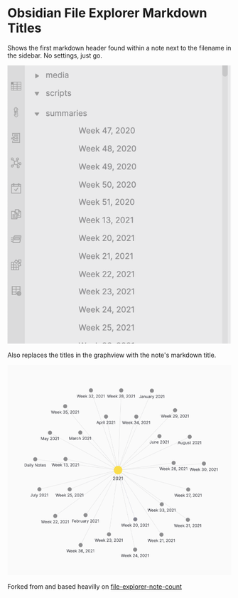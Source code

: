 # Obsidian File Explorer Markdown Titles

Shows the first markdown header found within a note next to the filename in the sidebar. No settings, just go.

![](images/Sidebar.png)

Also replaces the titles in the graphview with the note's markdown title.

![](images/Graph.png)

Forked from and based heavilly on [file-explorer-note-count](https://github.com/ozntel/file-explorer-note-count)